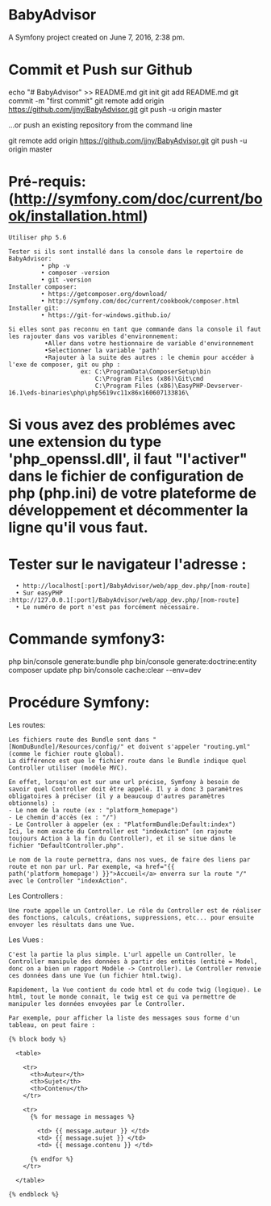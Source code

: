 BabyAdvisor
===========

A Symfony project created on June 7, 2016, 2:38 pm.

# Commit et Push sur Github

  echo "# BabyAdvisor" >> README.md
  git init
  git add README.md
  git commit -m "first commit"
  git remote add origin https://github.com/jjny/BabyAdvisor.git
  git push -u origin master

  …or push an existing repository from the command line

  git remote add origin https://github.com/jjny/BabyAdvisor.git
  git push -u origin master


# Pré-requis: (http://symfony.com/doc/current/book/installation.html)
    Utiliser php 5.6

    Tester si ils sont installé dans la console dans le repertoire de BabyAdvisor:
             • php -v
             • composer -version 
             • git -version
    Installer composer:
             • https://getcomposer.org/download/
             • http://symfony.com/doc/current/cookbook/composer.html
    Installer git:
             • https://git-for-windows.github.io/

    Si elles sont pas reconnu en tant que commande dans la console il faut les rajouter dans vos varibles d'environnement:
              •Aller dans votre hestionnaire de variable d'environnement
              •Selectionner la variable 'path'
              •Rajouter à la suite des autres : le chemin pour accéder à l'exe de composer, git ou php :
                        ex: C:\ProgramData\ComposerSetup\bin
                            C:\Program Files (x86)\Git\cmd
                            C:\Program Files (x86)\EasyPHP-Devserver-16.1\eds-binaries\php\php5619vc11x86x160607133816\
 

# Si vous avez des problémes avec une extension du type 'php_openssl.dll', il faut "l'activer" dans le fichier de configuration de php (php.ini) de votre plateforme de développement et décommenter la ligne qu'il vous faut.


# Tester sur le navigateur l'adresse :
      • http://localhost[:port]/BabyAdvisor/web/app_dev.php/[nom-route] 
      • Sur easyPHP :http://127.0.0.1[:port]/BabyAdvisor/web/app_dev.php/[nom-route] 
      • Le numéro de port n'est pas forcément nécessaire.


# Commande symfony3:

  php bin/console generate:bundle
  php bin/console generate:doctrine:entity
  composer update 
  php bin/console cache:clear --env=dev




# Procédure Symfony:

  Les routes:

    Les fichiers route des Bundle sont dans "[NomDuBundle]/Resources/config/" et doivent s'appeler "routing.yml" (comme le fichier route global).
    La différence est que le fichier route dans le Bundle indique quel Controller utiliser (modèle MVC).

    En effet, lorsqu'on est sur une url précise, Symfony à besoin de savoir quel Controller doit être appelé. Il y a donc 3 paramètres obligatoires à préciser (il y a beaucoup d'autres paramètres obtionnels) :
    - Le nom de la route (ex : "platform_homepage")
    - Le chemin d'accès (ex : "/")
    - Le Controller à appeler (ex : "PlatformBundle:Default:index")
    Ici, le nom exacte du Controller est "indexAction" (on rajoute toujours Action à la fin du Controller), et il se situe dans le fichier "DefaultController.php".

    Le nom de la route permettra, dans nos vues, de faire des liens par route et non par url. Par exemple, <a href="{{ path('platform_homepage') }}">Accueil</a> enverra sur la route "/" avec le Controller "indexAction".

  Les Controllers :

    Une route appelle un Controller. Le rôle du Controller est de réaliser des fonctions, calculs, créations, suppressions, etc... pour ensuite envoyer les résultats dans une Vue.


  Les Vues :

    C'est la partie la plus simple. L'url appelle un Controller, le Controller manipule des données à partir des entités (entité = Model, donc on a bien un rapport Modèle -> Controller). Le Controller renvoie ces données dans une Vue (un fichier html.twig).

    Rapidement, la Vue contient du code html et du code twig (logique). Le html, tout le monde connait, le twig est ce qui va permettre de manipuler les données envoyées par le Controller.

    Par exemple, pour afficher la liste des messages sous forme d'un tableau, on peut faire :

    {% block body %}

      <table>

        <tr>
          <th>Auteur</th>
          <th>Sujet</th>
          <th>Contenu</th>
        </tr>

        <tr>
          {% for message in messages %}

            <td> {{ message.auteur }} </td>
            <td> {{ message.sujet }} </td>
            <td> {{ message.contenu }} </td>

          {% endfor %}
        </tr>

      </table>

    {% endblock %}
